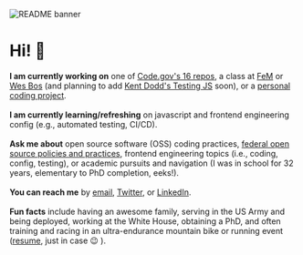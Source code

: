 ![README banner](https://github.com/jcastle/jcastle/blob/master/banner2.png)

# Hi! 👋

**I am currently working on** one of [Code.gov's 16 repos](https://github.com/GSA/code-gov), a class at [FeM](https://frontendmasters.com/) or [Wes Bos](https://wesbos.com/) (and planning to add [Kent Dodd's Testing JS](https://testingjavascript.com/) soon), or a [personal coding project](https://github.com/jcastle/365DaysOfCode).  
<br>
**I am currently learning/refreshing** on javascript and frontend engineering config (e.g., automated testing, CI/CD).  
<br>
**Ask me about** open source software (OSS) coding practices, [federal open source policies and practices](https://github.com/jcastle/dissertation_publishingOSS), frontend engineering topics (i.e., coding, config, testing), or academic pursuits and navigation (I was in school for 32 years, elementary to PhD completion, eeks!).  
<br>
**You can reach me** by [email](josephrcastle@gmail.com), [Twitter](https://twitter.com/jrcastle_vt), or [LinkedIn](https://www.linkedin.com/in/jrcastle/).  
<br>
**Fun facts** include having an awesome family, serving in the US Army and being deployed, working at the White House, obtaining a PhD, and often training and racing in an ultra-endurance mountain bike or running event ([resume](https://github.com/jcastle/dissertation_publishingOSS/blob/master/Resume2.pdf), just in case 😉 ).
